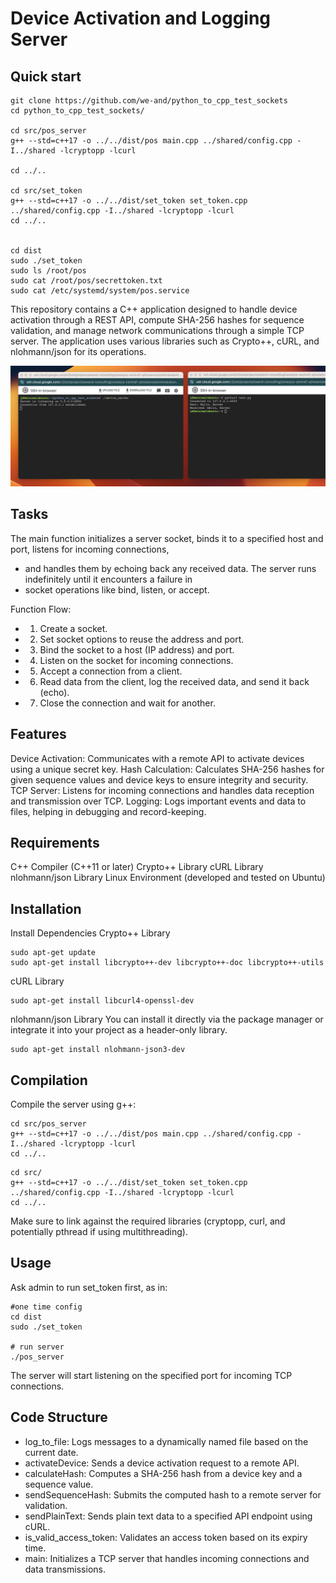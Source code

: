 # Device Activation and Logging Server
## Quick start

```
git clone https://github.com/we-and/python_to_cpp_test_sockets  
cd python_to_cpp_test_sockets/

cd src/pos_server
g++ --std=c++17 -o ../../dist/pos main.cpp ../shared/config.cpp -I../shared -lcryptopp -lcurl

cd ../..

cd src/set_token
g++ --std=c++17 -o ../../dist/set_token set_token.cpp ../shared/config.cpp -I../shared -lcryptopp -lcurl
cd ../..


cd dist
sudo ./set_token
sudo ls /root/pos
sudo cat /root/pos/secrettoken.txt
sudo cat /etc/systemd/system/pos.service 
```

This repository contains a C++ application designed to handle device activation through a REST API, compute SHA-256 hashes for sequence validation, and manage network communications through a simple TCP server. The application uses various libraries such as Crypto++, cURL, and nlohmann/json for its operations.

![](https://github.com/we-and/python_to_cpp_test_sockets/blob/main/screenshot.png?raw=true)


## Tasks
The main function initializes a server socket, binds it to a specified host and port, listens for incoming connections,
 * and handles them by echoing back any received data. The server runs indefinitely until it encounters a failure in
 * socket operations like bind, listen, or accept.

Function Flow:
 * 1. Create a socket.
 * 2. Set socket options to reuse the address and port.
 * 3. Bind the socket to a host (IP address) and port.
 * 4. Listen on the socket for incoming connections.
 * 5. Accept a connection from a client.
 * 6. Read data from the client, log the received data, and send it back (echo).
 * 7. Close the connection and wait for another.

## Features
Device Activation: Communicates with a remote API to activate devices using a unique secret key.
Hash Calculation: Calculates SHA-256 hashes for given sequence values and device keys to ensure integrity and security.
TCP Server: Listens for incoming connections and handles data reception and transmission over TCP.
Logging: Logs important events and data to files, helping in debugging and record-keeping.

## Requirements
C++ Compiler (C++11 or later)
Crypto++ Library
cURL Library
nlohmann/json Library
Linux Environment (developed and tested on Ubuntu)

## Installation
Install Dependencies
Crypto++ Library

```
sudo apt-get update
sudo apt-get install libcrypto++-dev libcrypto++-doc libcrypto++-utils
```

cURL Library
```
sudo apt-get install libcurl4-openssl-dev
```

nlohmann/json Library
You can install it directly via the package manager or integrate it into your project as a header-only library.

```
sudo apt-get install nlohmann-json3-dev
```

## Compilation
Compile the server using g++:

```
cd src/pos_server
g++ --std=c++17 -o ../../dist/pos main.cpp ../shared/config.cpp -I../shared -lcryptopp -lcurl
cd ../..
```
```
cd src/
g++ --std=c++17 -o ../../dist/set_token set_token.cpp ../shared/config.cpp -I../shared -lcryptopp -lcurl
cd ../..
```

Make sure to link against the required libraries (cryptopp, curl, and potentially pthread if using multithreading).

## Usage
Ask admin to run set_token first, as in:
```
#one time config
cd dist
sudo ./set_token

# run server
./pos_server
```



The server will start listening on the specified port for incoming TCP connections.

## Code Structure
 - log_to_file: Logs messages to a dynamically named file based on the current date.
 - activateDevice: Sends a device activation request to a remote API.
 - calculateHash: Computes a SHA-256 hash from a device key and a sequence value.
 - sendSequenceHash: Submits the computed hash to a remote server for validation.
 - sendPlainText: Sends plain text data to a specified API endpoint using cURL.
 - is_valid_access_token: Validates an access token based on its expiry time.
 - main: Initializes a TCP server that handles incoming connections and data transmissions.
